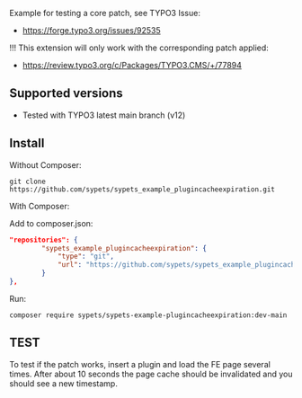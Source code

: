 Example for testing a core patch, see TYPO3 Issue:

* https://forge.typo3.org/issues/92535

!!! This extension will only work with the corresponding patch applied:

* https://review.typo3.org/c/Packages/TYPO3.CMS/+/77894

## Supported versions

* Tested with TYPO3 latest main branch (v12)


## Install

Without Composer:

```shell
git clone https://github.com/sypets/sypets_example_plugincacheexpiration.git
```

With Composer:

Add to composer.json:

```json
"repositories": {
		"sypets_example_plugincacheexpiration": {
			"type": "git",
			"url": "https://github.com/sypets/sypets_example_plugincacheexpiration.git"
		}
},
```

Run:

```shell
composer require sypets/sypets-example-plugincacheexpiration:dev-main
```

## TEST

To test if the patch works, insert a plugin and load the FE page several times.
After about 10 seconds the page cache should be invalidated and you should see
a new timestamp.

